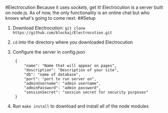 #Electrocution
Because it uses *sockets*, get it! Electrocution is a server built on node.js. As of now, the only functionality is an online chat but
who knows what's going to come next.
##Setup
1. Download Electrocution: `git clone https://github.com/blockaj/Electrocution.git`
2. `cd` into the directory where you downloaded Electrocution
3. Configure the server in config.json

		{
			"name": "Name that will appear on pages",
			"description": "Description of your site",
			"db": "name of database",
			"port": "port to run server on",
			"adminUsername": "admin username",
			"adminPassword": "admin password",
			"sessionSecret": "session secret for security purposes"
		}

4. Run `make install` to download and install all of the node modules
